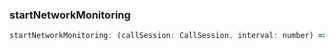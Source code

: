 ### startNetworkMonitoring

```js
startNetworkMonitoring: (callSession: CallSession, interval: number) => void;
```